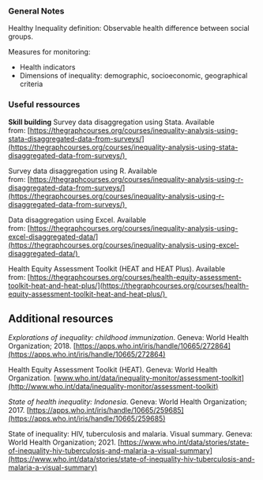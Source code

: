 
### General Notes 

Healthy Inequality definition: Observable health difference between social groups. 

Measures for monitoring: 
- Health indicators 
- Dimensions of inequality: demographic, socioeconomic, geographical criteria 

### Useful ressources

**Skill building**
Survey data disaggregation using Stata. Available from: [https://thegraphcourses.org/courses/inequality-analysis-using-stata-disaggregated-data-from-surveys/](https://thegraphcourses.org/courses/inequality-analysis-using-stata-disaggregated-data-from-surveys/) 

Survey data disaggregation using R. Available from: [https://thegraphcourses.org/courses/inequality-analysis-using-r-disaggregated-data-from-surveys/](https://thegraphcourses.org/courses/inequality-analysis-using-r-disaggregated-data-from-surveys/) 

Data disaggregation using Excel. Available from: [https://thegraphcourses.org/courses/inequality-analysis-using-excel-disaggregated-data/](https://thegraphcourses.org/courses/inequality-analysis-using-excel-disaggregated-data/) 

Health Equity Assessment Toolkit (HEAT and HEAT Plus). Available from: [https://thegraphcourses.org/courses/health-equity-assessment-toolkit-heat-and-heat-plus/](https://thegraphcourses.org/courses/health-equity-assessment-toolkit-heat-and-heat-plus/) 

## **Additional resources**

_Explorations of inequality: childhood immunization_. Geneva: World Health Organization; 2018. [https://apps.who.int/iris/handle/10665/272864](https://apps.who.int/iris/handle/10665/272864)

Health Equity Assessment Toolkit (HEAT). Geneva: World Health Organization. [www.who.int/data/inequality-monitor/assessment-toolkit](http://www.who.int/data/inequality-monitor/assessment-toolkit)

_State of health inequality: Indonesia_. Geneva: World Health Organization; 2017. [https://apps.who.int/iris/handle/10665/259685](https://apps.who.int/iris/handle/10665/259685)

State of inequality: HIV, tuberculosis and malaria. Visual summary. Geneva: World Health Organization; 2021. [https://www.who.int/data/stories/state-of-inequality-hiv-tuberculosis-and-malaria-a-visual-summary](https://www.who.int/data/stories/state-of-inequality-hiv-tuberculosis-and-malaria-a-visual-summary)